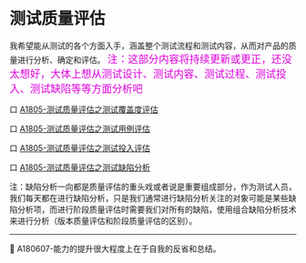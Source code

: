 # 测试质量评估
我希望能从测试的各个方面入手，涵盖整个测试流程和测试内容，从而对产品的质量进行分析、确定和评估。
<small><font color="#dd00dd" size="4" face="楷体">注：这部分内容将持续更新或更正，还没太想好，大体上想从测试设计、测试内容、测试过程、测试投入、测试缺陷等等方面分析吧</font></small>

口  [A1805-测试质量评估之测试覆盖度评估](books/测试质量评估-测试覆盖度评估.md)

口  [A1805-测试质量评估之测试用例评估](books/测试质量评估-测试用例评估.md)

口  [A1805-测试质量评估之测试投入评估](books/测试质量评估-测试投入评估.md)

口  [A1805-测试质量评估之测试缺陷分析](books/缺陷分析技术-概述.md)

注：缺陷分析一向都是质量评估的重头戏或者说是重要组成部分，作为测试人员，我们每天都在进行缺陷分析，只是我们通常进行缺陷分析关注的对象可能是某些缺陷分析项，而进行阶段质量评估时需要我们对所有的缺陷，使用组合缺陷分析技术来进行分析（版本质量评估和阶段质量评估的区别）。

* * *
:bell: A180607-能力的提升很大程度上在于自我的反省和总结。
